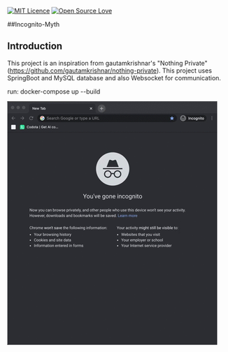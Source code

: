 [![MIT Licence](https://badges.frapsoft.com/os/mit/mit.png?v=103)](https://opensource.org/licenses/mit-license.php)
[![Open Source Love](https://badges.frapsoft.com/os/v2/open-source.png?v=103)](https://github.com/ellerbrock/open-source-badges/)

##Incognito-Myth

Introduction
----------------
 
This project is an inspiration from gautamkrishnar's "Nothing Private" (https://github.com/gautamkrishnar/nothing-private). This project uses SpringBoot and MySQL database and also Websocket for communication.

run: docker-compose up --build

![alt-text](https://github.com/adarshjos/Incognito-Myth/blob/master/vid.gif)
